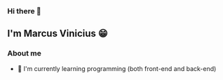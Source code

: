 ### Hi there 👋

## I'm Marcus Vinicius 😁

### About me
- 🌱 I'm currently learning programming (both front-end and back-end)
